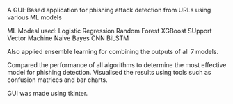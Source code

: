 A GUI-Based application for phishing attack detection from URLs using various ML models

ML Modesl used:
  Logistic Regression
  Random Forest
  XGBoost
  SUpport Vector Machine
  Naive Bayes
  CNN
  BiLSTM

Also applied ensemble learning for combining the outputs of all 7 models.

Compared the performance of all algorithms to determine the most effective model for phishing detection.
Visualised the results using tools such as confusion matrices and bar charts.

GUI was made using tkinter.
  
